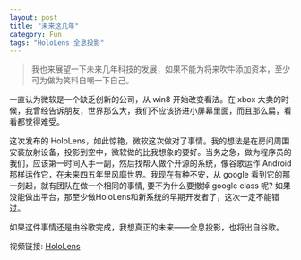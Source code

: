 ```yaml
---
layout: post
title: "未来这几年"
category: Fun
tags: "HoloLens 全息投影"
---
```


> 我也来展望一下未来几年科技的发展，如果不能为将来吹牛添加资本，至少可为做为笑料自嘲一下自己。

一直认为微软是一个缺乏创新的公司，从 win8 开始改变看法。在 xbox 大卖的时候，我曾经告诉朋友，世界那么大，我们不应该挤进小屏幕里面，而且那么扁，看看都觉得难受。

<!-- more -->

这次发布的 HoloLens，如此惊艳，微软这次做对了事情。我的想法是在房间周围安装放射设备，投影到空中，微软做的比我想象的要好。当务之急，做为程序员的我们，应该第一时间入手一副，然后找帮人做个开源的系统，像谷歌运作 Android那样运作它，在未来四五年里风靡世界。我现在有种不安，从 google 看到它的那一刻起，就有团队在做一个相同的事情, 要不为什么要撤掉 google class 呢? 如果没能做出平台，那至少做HoloLens和新系统的早期开发者了，这次一定不能错过。

如果这件事情还是由谷歌完成，我想真正的未来——全息投影，也将出自谷歌。

视频链接: [HoloLens](http://v.youku.com/v_show/id_XOTQ0ODM4MTcy.html?from=s1.8-1-1.2)
